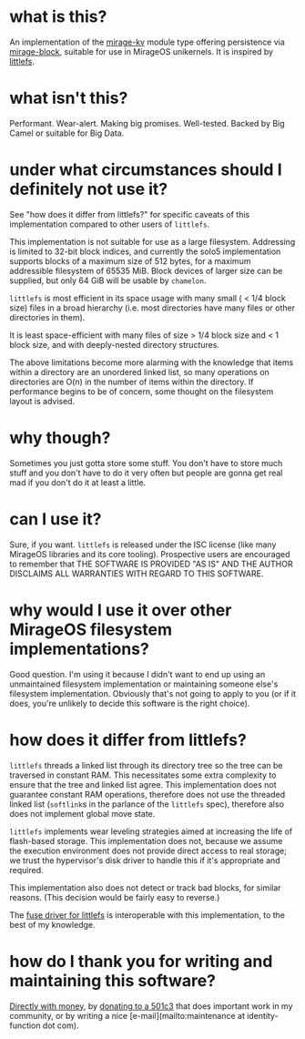 # what is this?

An implementation of the [mirage-kv](https://github.com/mirage/mirage-kv) module type offering persistence via [mirage-block](https://github.com/mirage/mirage-block), suitable for use in MirageOS unikernels.  It is inspired by [littlefs](https://github.com/littlefs-project/littlefs).

# what isn't this?

Performant. Wear-alert. Making big promises. Well-tested. Backed by Big Camel or suitable for Big Data.

# under what circumstances should I definitely not use it?

See "how does it differ from littlefs?" for specific caveats of this implementation compared to other users of `littlefs`.

This implementation is not suitable for use as a large filesystem. Addressing is limited to 32-bit block indices, and currently the solo5 implementation supports blocks of a maximum size of 512 bytes, for a maximum addressible filesystem of 65535 MiB.  Block devices of larger size can be supplied, but only 64 GiB will be usable by `chamelon`.

`littlefs` is most efficient in its space usage with many small ( < 1/4 block size) files in a broad hierarchy (i.e. most directories have many files or other directories in them).

It is least space-efficient with many files of size > 1/4 block size and < 1 block size, and with deeply-nested directory structures.

The above limitations become more alarming with the knowledge that items within a directory are an unordered linked list, so many operations on directories are O(n) in the number of items within the directory.  If performance begins to be of concern, some thought on the filesystem layout is advised.

# why though?

Sometimes you just gotta store some stuff. You don't have to store much stuff and you don't have to do it very often but people are gonna get real mad if you don't do it at least a little.

# can I use it?

Sure, if you want. `littlefs` is released under the ISC license (like many MirageOS libraries and its core tooling). Prospective users are encouraged to remember that THE SOFTWARE IS PROVIDED "AS IS" AND THE AUTHOR DISCLAIMS ALL WARRANTIES WITH REGARD TO THIS SOFTWARE.

# why would I use it over other MirageOS filesystem implementations?

Good question. I'm using it because I didn't want to end up using an unmaintained filesystem implementation or maintaining someone else's filesystem implementation. Obviously that's not going to apply to you (or if it does, you're unlikely to decide this software is the right choice).

# how does it differ from littlefs?

`littlefs` threads a linked list through its directory tree so the tree can be traversed in constant RAM. This necessitates some extra complexity to ensure that the tree and linked list agree. This implementation does not guarantee constant RAM operations, therefore does not use the threaded linked list (`softlink`s in the parlance of the `littlefs` spec), therefore also does not implement global move state.

`littlefs` implements wear leveling strategies aimed at increasing the life of flash-based storage. This implementation does not, because we assume the execution environment does not provide direct access to real storage; we trust the hypervisor's disk driver to handle this if it's appropriate and required.

This implementation also does not detect or track bad blocks, for similar reasons. (This decision would be fairly easy to reverse.)

The [fuse driver for littlefs](https://github.com/geky/littlefs-fuse) is interoperable with this implementation, to the best of my knowledge.

# how do I thank you for writing and maintaining this software?

[Directly with money](https://ko-fi.com/yomimono), by [donating to a 501c3](https://www.freedom-inc.org/index.php?page=Support-Us) that does important work in my community, or by writing a nice [e-mail](mailto:maintenance at identity-function dot com).
